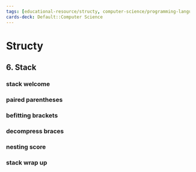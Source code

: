 ```yaml
---
tags: [educational-resource/structy, computer-science/programming-language/python, computer-science/programming-language/cpp, computer-science/programming-language/javascript, study-note] 
cards-deck: Default::Computer Science
---
```


# Structy

## 6. Stack

### stack welcome

### paired parentheses

### befitting brackets

### decompress braces

### nesting score

### stack wrap up
